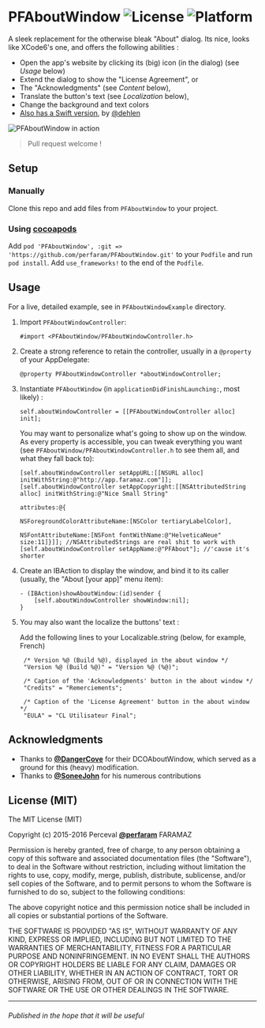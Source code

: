 # PFAboutWindow ![License](https://img.shields.io/badge/License-MIT-lightgreen.svg) ![Platform](https://img.shields.io/badge/Platform-OSX-blue.svg)
A sleek replacement for the otherwise bleak "About" dialog. Its nice, looks like XCode6's one, and offers the following abilities : 
* Open the app's website by clicking its (big) icon (in the dialog) (see *Usage* below)
* Extend the dialog to show the "License Agreement", or
* The "Acknowledgments" (see *Content* below),
* Translate the button's text (see *Localization* below),
* Change the background and text colors
* [Also has a Swift version](https://github.com/T-Rex-Editor/TRexAboutWIndowController), by [@dehlen](https://github.com/dehlen)

![PFAboutWindow in action](https://raw.github.com/perfaram/PFAboutWindow/master/screenshots/PFAboutWindow.gif)
> Pull request welcome !

## Setup

### Manually

Clone this repo and add files from `PFAboutWindow` to your project.

### Using [cocoapods](http://cocoapods.org/)

Add `pod 'PFAboutWindow', :git => 'https://github.com/perfaram/PFAboutWindow.git'` to your `Podfile` and run `pod install`.
Add `use_frameworks!` to the end of the `Podfile`.

## Usage

For a live, detailed example, see in `PFAboutWindowExample` directory.

1. Import `PFAboutWindowController`:

   ```objc
   #import <PFAboutWindow/PFAboutWindowController.h>
   ```
2. Create a strong reference to retain the controller, usually in a `@property` of your AppDelegate: 

   ```objc
   @property PFAboutWindowController *aboutWindowController;
   ```
3. Instantiate `PFAboutWindow` (in `applicationDidFinishLaunching:`, most likely) :

   ```objc
   self.aboutWindowController = [[PFAboutWindowController alloc] init];
   ```
  
   You may want to personalize what's going to show up on the window. As every property is accessible, you can tweak everything you want (see `PFAboutWindow/PFAboutWindowController.h` to see them all, and what they fall back to): 
   ```objc
   [self.aboutWindowController setAppURL:[[NSURL alloc] initWithString:@"http://app.faramaz.com"]];
   [self.aboutWindowController setAppCopyright:[[NSAttributedString alloc] initWithString:@"Nice Small String"
                                                                               attributes:@{
                                                           NSForegroundColorAttributeName:[NSColor tertiaryLabelColor],
                                                                      NSFontAttributeName:[NSFont fontWithName:@"HelveticaNeue" size:11]}]]; //NSAttributedStrings are real shit to work with
   [self.aboutWindowController setAppName:@"PFAbout"]; //'cause it's shorter
   ```

4. Create an IBAction to display the window, and bind it to its caller (usually, the "About [your app]" menu item):
   ```objc
   - (IBAction)showAboutWindow:(id)sender {
       [self.aboutWindowController showWindow:nil];
   }
   ```

5. You may also want the localize the buttons' text : 
   
   Add the following lines to your Localizable.string (below, for example, French)
   ```
    /* Version %@ (Build %@), displayed in the about window */
    "Version %@ (Build %@)" = "Version %@ (%@)";

    /* Caption of the 'Acknowledgments' button in the about window */
    "Credits" = "Remerciements";
    
    /* Caption of the 'License Agreement' button in the about window */
    "EULA" = "CL Utilisateur Final";
   ```

## Acknowledgments
* Thanks to [**@DangerCove**](https://github.com/dangercove) for their DCOAboutWindow, which served as a ground for this (heavy) modification.
* Thanks to  [**@SoneeJohn**](https://github.com/SoneeJohn) for his numerous contributions

## License (MIT)
The MIT License (MIT)

Copyright (c) 2015-2016 Perceval [**@perfaram**](https://github.com/perfaram) FARAMAZ

Permission is hereby granted, free of charge, to any person obtaining a copy
of this software and associated documentation files (the "Software"), to deal
in the Software without restriction, including without limitation the rights
to use, copy, modify, merge, publish, distribute, sublicense, and/or sell
copies of the Software, and to permit persons to whom the Software is
furnished to do so, subject to the following conditions:

The above copyright notice and this permission notice shall be included in
all copies or substantial portions of the Software.

THE SOFTWARE IS PROVIDED "AS IS", WITHOUT WARRANTY OF ANY KIND, EXPRESS OR
IMPLIED, INCLUDING BUT NOT LIMITED TO THE WARRANTIES OF MERCHANTABILITY,
FITNESS FOR A PARTICULAR PURPOSE AND NONINFRINGEMENT. IN NO EVENT SHALL THE
AUTHORS OR COPYRIGHT HOLDERS BE LIABLE FOR ANY CLAIM, DAMAGES OR OTHER
LIABILITY, WHETHER IN AN ACTION OF CONTRACT, TORT OR OTHERWISE, ARISING FROM,
OUT OF OR IN CONNECTION WITH THE SOFTWARE OR THE USE OR OTHER DEALINGS IN
THE SOFTWARE.

--------
###### Published in the hope that it will be useful
